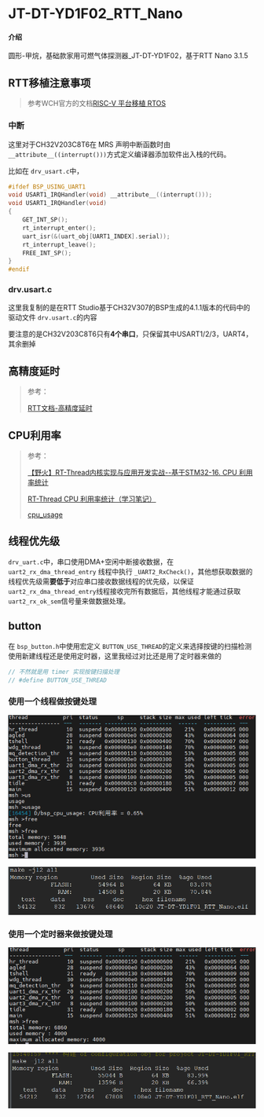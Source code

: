 # JT-DT-YD1F02_RTT_Nano

#### 介绍

圆形-甲烷，基础款家用可燃气体探测器_JT-DT-YD1F02，基于RTT Nano 3.1.5

## RTT移植注意事项

> 参考WCH官方的文档[RISC-V 平台移植 RTOS](https://gitee.com/SXDT-Embedded/JT-DT-YD1F02_RTT_Nano/blob/main/doc/RTOS%E7%A7%BB%E6%A4%8D%E5%88%B0RISC-V.pdf)

### 中断

这里对于CH32V203C8T6在 MRS 声明中断函数时由 `__attribute__((interrupt()))`方式定义编译器添加软件出入栈的代码。

比如在 `drv_usart.c`中，

```c
#ifdef BSP_USING_UART1
void USART1_IRQHandler(void) __attribute__((interrupt()));
void USART1_IRQHandler(void)
{
    GET_INT_SP();
    rt_interrupt_enter();
    uart_isr(&(uart_obj[UART1_INDEX].serial));
    rt_interrupt_leave();
    FREE_INT_SP();
}
#endif
```

### drv.usart.c

这里我复制的是在RTT Studio基于CH32V307的BSP生成的4.1.1版本的代码中的驱动文件 `drv.usart.c`的内容

要注意的是CH32V203C8T6只有**4个串口**，只保留其中USART1/2/3，UART4，其余删掉

## 高精度延时

> 参考：
>
> [RTT文档-高精度延时](https://www.rt-thread.org/document/site/#/rt-thread-version/rt-thread-standard/programming-manual/timer/timer?id=高精度延时)

## CPU利用率

> 参考：
>
> [【野火】RT-Thread内核实现与应用开发实战--基于STM32-16. CPU 利用率统计](https://doc.embedfire.com/rtos/rtthread/zh/latest/application/cpu_usage_rate.html#cpu)
>
> [RT-Thread CPU 利用率统计（学习笔记）](https://blog.csdn.net/weixin_43772810/article/details/125428073)
>
> [cpu_usage](https://github.com/enkiller/cpu_usage)

## 线程优先级

`drv_uart.c`中，串口使用DMA+空闲中断接收数据，在 `uart2_rx_dma_thread_entry` 线程中执行 `_UART2_RxCheck()`，其他想获取数据的线程优先级需**要低于**对应串口接收数据线程的优先级，以保证 `uart2_rx_dma_thread_entry`线程接收完所有数据后，其他线程才能通过获取 `uart2_rx_ok_sem`信号量来做数据处理。

## button

在 `bsp_button.h`中使用宏定义 `BUTTON_USE_THREAD`的定义来选择按键的扫描检测使用新建线程还是使用定时器，这里我经过对比还是用了定时器来做的

```c
// 不然就是用 timer 实现按键扫描处理
// #define BUTTON_USE_THREAD
```

### 使用一个线程做按键处理

![image-20230804155446677](image/image-20230804155446677.png)

![image-20230804155457152](image/image-20230804155457152.png)

### 使用一个定时器来做按键处理

![image-20230804155548242](image/image-20230804155548242.png)

![image-20230804155555526](image/image-20230804155555526.png)
